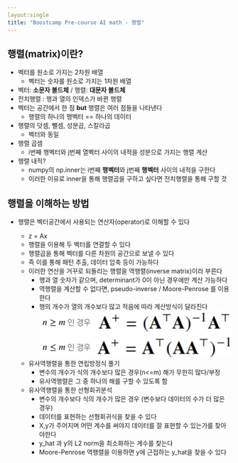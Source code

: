```yaml
---
layout:single
title: "Boostcamp Pre-course AI math - 행렬"
---
```

## 행렬(matrix)이란?

- 벡터를 원소로 가지는 2차원 배열
  - 벡터는 숫자를 원소로 가지는 1차원 배열
- 벡터: **소문자 볼드체** / 행렬: **대문자 볼드체**
- 전치행렬 : 행과 열의 인덱스가 바뀐 행렬
- 벡터는 공간에서 한 점 **but** 행렬은 여러 점들을 나타낸다
  - 행렬의 하나의 행벡터 == 하나의 데이터
- 행렬의 덧셈, 뺄셈, 성분곱, 스칼라곱
  - 벡터와 동일
- 행렬 곱셈
  - i번째 행벡터와 j번째 열벡터 사이의 내적을 성분으로 가지는 행렬 계산
- 행렬 내적?
  - numpy의 np.inner는 i번째 **행벡터**와 j번째 **행벡터** 사이의 내적을 구한다
  - 이러한 이유로 inner을 통해 행렬곱을 구하고 싶다면 전치행렬을 통해 구할 것

## 행렬을 이해하는 방법

- 행렬은 벡터공간에서 사용되는 연산자(operator)로 이해할 수 있다

  - z = Ax
  - 행렬을 이용해 두 벡터를 연결할 수 있다
  - 행렬곱을 통해 벡터를 다른 차원의 공간으로 보낼 수 있다
  - 즉 이를 통해 패턴 추출, 데이터 압축 등이 가능하다
  - 이러한 연산을 거꾸로 되돌리는 행렬을 역행렬(inverse matrix)이라 부른다
    - 행과 열 숫자가 같으며, determinant가 0이 아닌 경우에만 계산 가능하다
    - 역행렬을 계산할 수 없다면, pseudo-inverse / Moore-Penrose 를 이용한다
    - 행의 개수가 열의 개수보다 많고 적음에 따라 계산방식이 달라진다![jpg](/assets/images/2022-01-09/20220109_154649.jpg)
  - 유사역행렬을 통한 연립방정식 풀기
    - 변수의 개수가 식의 개수보다 많은 경우(n<=m) 해가 무한히 많다/부정
    - 유사역행렬은 그 중 하나의 해를 구할 수 있도록 함
  - 유사역행렬을 통한 선형회귀분석
    - 변수의 개수보다 식의 개수가 많은 경우 (변수보다 데이터의 수가 더 많은 경우)
    - 데이터를 표현하는 선형회귀식을 찾을 수 있다
    - X,y가 주어지며 어떤 계수를 써야지 데이터를 잘 표현할 수 있는가를 찾아야한다
    - y_hat 과 y의 L2 norm을 최소화하는 계수를 찾는다
    - Moore-Penrose 역행렬을 이용하면 y에 근접하는 y_hat을 찾을 수 있다

  
